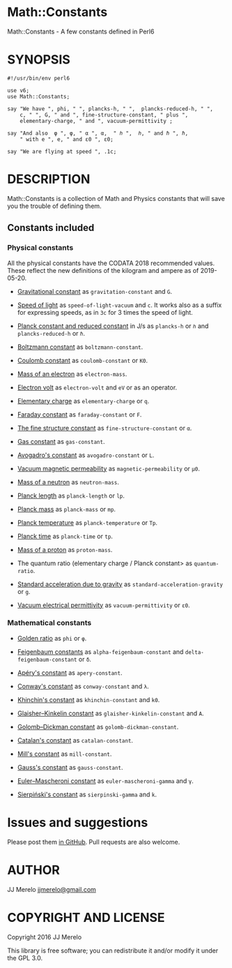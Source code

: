 Math::Constants
===============

Math::Constants - A few constants defined in Perl6

SYNOPSIS
========

    #!/usr/bin/env perl6

    use v6;
    use Math::Constants;

    say "We have ", phi, " ", plancks-h, " ",  plancks-reduced-h, " ", 
        c, " ", G, " and ", fine-structure-constant, " plus ",
        elementary-charge, " and ", vacuum-permittivity ;
	    
    say "And also  φ ", φ, " α ", α,  " ℎ ",  ℎ, " and ℏ ", ℏ,
        " with e ", e, " and ε0 ", ε0;

    say "We are flying at speed ", .1c;

DESCRIPTION
===========

Math::Constants is a collection of Math and Physics constants that will save you the trouble of defining them.

Constants included
------------------

### Physical constants

All the physical constants have the CODATA 2018 recommended values. These reflect the new definitions of the kilogram and ampere as of 2019-05-20.

  * [Gravitational constant](https://en.wikipedia.org/wiki/Gravitational_constant) as `gravitation-constant` and `G`.

  * [Speed of light](https://en.wikipedia.org/wiki/Speed_of_light) as `speed-of-light-vacuum` and `c`. It works also as a suffix for expressing speeds, as in `3c` for 3 times the speed of light. 

  * [Planck constant and reduced constant](https://en.wikipedia.org/wiki/Planck_constant) in J/s as `plancks-h` or `ℎ` and `plancks-reduced-h` or `ℏ`.

  * [Boltzmann constant](https://en.wikipedia.org/wiki/Boltzmann_constant) as `boltzmann-constant`.

  * [Coulomb constant](https://en.wikipedia.org/wiki/Coulomb_constant) as `coulomb-constant` or `K0`.

  * [Mass of an electron](https://en.wikipedia.org/wiki/Electron) as `electron-mass`.

  * [Electron volt](https://en.wikipedia.org/wiki/Electronvolt) as `electron-volt` and `eV` or as an operator.

  * [Elementary charge](https://en.wikipedia.org/wiki/Elementary_charge) as `elementary-charge` or `q`.

  * [Faraday constant](https://en.wikipedia.org/wiki/Faraday_constant) as `faraday-constant` or `F`.

  * [The fine structure constant](https://en.wikipedia.org/wiki/Fine_structure) as `fine-structure-constant` or `α`.

  * [Gas constant](https://en.wikipedia.org/wiki/Gas_constant) as `gas-constant`.

  * [Avogadro's constant](https://en.wikipedia.org/wiki/Avogadro_constant) as `avogadro-constant` or `L`.

  * [Vacuum magnetic permeability](https://en.wikipedia.org/wiki/Vacuum_permeability) as `magnetic-permeability` or `μ0`.

  * [Mass of a neutron](https://en.wikipedia.org/wiki/Neutron) as `neutron-mass`.

  * [Planck length](https://en.wikipedia.org/wiki/Planck_length) as `planck-length` or `lp`.

  * [Planck mass](https://en.wikipedia.org/wiki/Planck_mass) as `planck-mass` or `mp`.

  * [Planck temperature](https://en.wikipedia.org/wiki/Planck_temperature) as `planck-temperature` or `Tp`.

  * [Planck time](https://en.wikipedia.org/wiki/Planck_time) as `planck-time` or `tp`.

  * [Mass of a proton](https://en.wikipedia.org/wiki/Proton) as `proton-mass`.

  * The quantum ratio (elementary charge / Planck constant> as `quantum-ratio`.

  * [Standard acceleration due to gravity](https://en.wikipedia.org/wiki/Standard_gravity) as `standard-acceleration-gravity` or `g`.

  * [Vacuum electrical permittivity](https://en.wikipedia.org/wiki/Vacuum_permittivity) as `vacuum-permittivity` or `ε0`.

### Mathematical constants

  * [Golden ratio](https://en.wikipedia.org/wiki/Golden_ratio) as `phi` or `φ`.

  * [Feigenbaum constants](https://en.wikipedia.org/wiki/Feigenbaum_constants) as `alpha-feigenbaum-constant` and `delta-feigenbaum-constant` or `δ`.

  * [Apéry's constant](https://en.wikipedia.org/wiki/Ap%C3%A9ry%27s_constant) as `apery-constant`.

  * [Conway's constant](https://en.wikipedia.org/wiki/Look-and-say_sequence#Growth_in_length) as `conway-constant` and `λ`.

  * [Khinchin's constant](https://en.wikipedia.org/wiki/Khinchin%27s_constant) as `khinchin-constant` and `k0`.

  * [Glaisher–Kinkelin constant](https://en.wikipedia.org/wiki/Glaisher%E2%80%93Kinkelin_constant) as `glaisher-kinkelin-constant` and `A`.

  * [Golomb–Dickman constant](https://en.wikipedia.org/wiki/Golomb%E2%80%93Dickman_constant) as `golomb-dickman-constant`. 

  * [Catalan's constant](https://en.wikipedia.org/wiki/Catalan%27s_constant) as `catalan-constant`. 

  * [Mill's constant](https://en.wikipedia.org/wiki/Mills%27_constant) as `mill-constant`. 

  * [Gauss's constant](https://en.wikipedia.org/wiki/Gauss%27s_constant) as `gauss-constant`. 

  * [Euler–Mascheroni constant](https://en.wikipedia.org/wiki/Euler%E2%80%93Mascheroni_constant) as `euler-mascheroni-gamma` and `γ`. 

  * [Sierpiński's constant](https://en.wikipedia.org/wiki/Sierpi%C5%84ski%27s_constant) as `sierpinski-gamma` and `k`. 

Issues and suggestions
======================

Please post them [in GitHub](https://github.com/JJ/p6-math-constants/issues). Pull requests are also welcome.

AUTHOR
======

JJ Merelo <jjmerelo@gmail.com>

COPYRIGHT AND LICENSE
=====================

Copyright 2016 JJ Merelo

This library is free software; you can redistribute it and/or modify it under the GPL 3.0.

